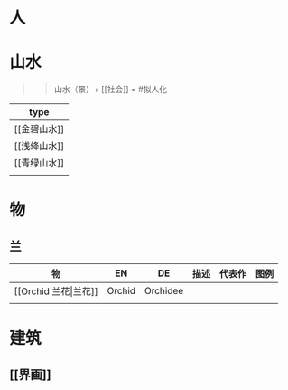 # 人

# 山水
>> 山水（景）+ [[社会]] = #拟人化 

| type         |
| ------------ |
| [[金碧山水]] |
| [[浅绛山水]] |
| [[青绿山水]] |
|              |


# 物
## 兰
 | 物                    | EN     | DE       | 描述 | 代表作 | 图例 |
 | --------------------- | ------ | -------- | ---- | ------ | ---- |
 | [[Orchid 兰花\|兰花]] | Orchid | Orchidee |      |        |      |
 |                       |        |          |      |        |      |

# 建筑
## [[界画]]

